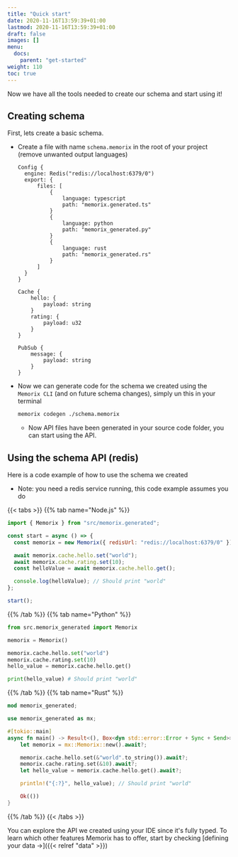 ```yaml
---
title: "Quick start"
date: 2020-11-16T13:59:39+01:00
lastmod: 2020-11-16T13:59:39+01:00
draft: false
images: []
menu:
  docs:
    parent: "get-started"
weight: 110
toc: true
---
```


Now we have all the tools needed to create our schema and start using it!

## Creating schema

First, lets create a basic schema.

- Create a file with name `schema.memorix` in the root of your project (remove unwanted output languages)

  ```
  Config {
    engine: Redis("redis://localhost:6379/0")
    export: {
        files: [
            {
                language: typescript
                path: "memorix.generated.ts"
            }
            {
                language: python
                path: "memorix_generated.py"
            }
            {
                language: rust
                path: "memorix_generated.rs"
            }
        ]
    }
  }

  Cache {
      hello: {
          payload: string
      }
      rating: {
          payload: u32
      }
  }

  PubSub {
      message: {
          payload: string
      }
  }
  ```

- Now we can generate code for the schema we created using the `Memorix CLI` (and on future schema changes), simply un this in your terminal

  ```bash
  memorix codegen ./schema.memorix
  ```

  - Now API files have been generated in your source code folder, you can start using the API.

## Using the schema API (redis)

Here is a code example of how to use the schema we created

- Note: you need a redis service running, this code example assumes you do

{{< tabs >}}
{{% tab name="Node.js" %}}

```js
import { Memorix } from "src/memorix.generated";

const start = async () => {
  const memorix = new Memorix({ redisUrl: "redis://localhost:6379/0" });

  await memorix.cache.hello.set("world");
  await memorix.cache.rating.set(10);
  const helloValue = await memorix.cache.hello.get();

  console.log(helloValue); // Should print "world"
};

start();
```

{{% /tab %}}
{{% tab name="Python" %}}

```python
from src.memorix_generated import Memorix

memorix = Memorix()

memorix.cache.hello.set("world")
memorix.cache.rating.set(10)
hello_value = memorix.cache.hello.get()

print(hello_value) # Should print "world"
```

{{% /tab %}}
{{% tab name="Rust" %}}

```rust
mod memorix_generated;

use memorix_generated as mx;

#[tokio::main]
async fn main() -> Result<(), Box<dyn std::error::Error + Sync + Send>> {
    let memorix = mx::Memorix::new().await?;

    memorix.cache.hello.set(&"world".to_string()).await?;
    memorix.cache.rating.set(&10).await?;
    let hello_value = memorix.cache.hello.get().await?;

    println!("{:?}", hello_value); // Should print "world"

    Ok(())
}
```

{{% /tab %}}
{{< /tabs >}}

You can explore the API we created using your IDE since it's fully typed.
To learn which other features Memorix has to offer, start by checking [defining your data →]({{< relref "data" >}})
